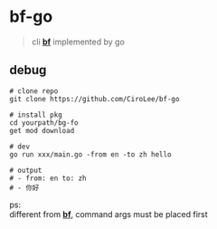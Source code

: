 # bf-go    
> cli **[bf](https://github.com/CiroLee/bf)** implemented by go  

## debug    
```shell
# clone repo
git clone https://github.com/CiroLee/bf-go

# install pkg
cd yourpath/bg-fo
get mod download

# dev
go run xxx/main.go -from en -to zh hello

# output 
# - from: en to: zh
# - 你好

```

ps:     
different from **[bf](https://github.com/CiroLee/bf)**, command args must be placed first     
